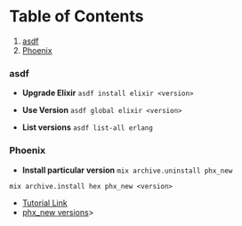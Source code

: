 # Table of Contents

1. [asdf](#asdf)
1. [Phoenix](#phoenix)

### asdf

- **Upgrade Elixir**
`asdf install elixir <version>`

- **Use Version**
`asdf global elixir <version>`

- **List versions**
`asdf list-all erlang`

### Phoenix

- **Install particular version**
`mix archive.uninstall phx_new`

`mix archive.install hex phx_new <version>`

- [Tutorial Link](https://dev.to/herminiotorres/til-how-to-install-a-specific-phoenix-version-94k)
- [phx_new versions](https://hex.pm/packages/phx_new/1.5.2)>
